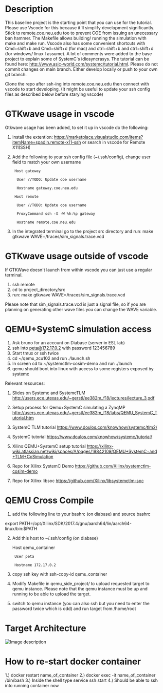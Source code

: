 # Description
This baseline project is the starting point that you can use for the tutorial. Please use Vscode for this because it'll simplify development significantly. Stick to remote.coe.neu.edu too to prevent COE from issuing an unecessary ban hammer. The Makefile allows building/ running the simulation with make and make run. Vscode also has some convenient shortcuts with Cmd+shift+b and Cmd+shift+d (for mac) and ctrl+shift+b and ctrl+shift+d (for windows/ linux I assume). A lot of comments were added to the base project to explain some of SystemC's idiosyncrasys. The tutorial can be found here: http://www.asic-world.com/systemc/tutorial.html. 
Please do not commit changes on main branch. Either develop locally or push to your own git branch. 

Clone the repo after ssh-ing into remote.coe.neu.edu then connect with vscode to start developing.
(It might be useful to update your ssh config files as described below before starying vscode)

# GTKwave usage in vscode
Gtkwave usage has been added, to set it up in vscode do the following:

1) Install the extention:
   https://marketplace.visualstudio.com/items?itemName=spadin.remote-x11-ssh or
   search in vscode for Remote X11(SSH)

2) Add the following to your ssh config file (~/.ssh/config), change user field
   to match your own username

        Host gateway

         User //TODO: Update coe username

         Hostname gateway.coe.neu.edu

        Host remote

         User //TODO: Update coe username

         ProxyCommand ssh -X -W %h:%p gateway

         Hostname remote.coe.neu.edu

3) In the integrated terminal go to the project src directory and run:
make gtkwave WAVE=/traces/sim_signals.trace.vcd

# GTKwave usage outside of vscode
If GTKWave doesn't launch from within vscode you can just use a regular terminal.
1) ssh remote
2) cd to project_directory/src
3) run: make gtkwave WAVE=/traces/sim_signals.trace.vcd

Please note that sim_signals.trace.vcd is just a signal file, so if you are
planning on generating other wave files you can change the WAVE variable. 

# QEMU+SystemC simulation access
1) Ask bruno for an account on Diabase (server in ESL lab)
2) ssh into peta@172.17.0.2 with password 123456789
3) Start tmux or ssh twice
4) cd ~/qemu_zcu102 and run ./launch.sh
5) In screen cd to ~/systemctlm-cosim-demo and run ./launch
6) qemu should boot into linux with access to some registers exposed by systemc

Relevant resources:
1) Slides on Systemc and SystemcTLM 
http://users.ece.utexas.edu/~gerstl/ee382m_f18/lectures/lecture_3.pdf

2) Setup process for Qemu+SystemC simulating a ZynqMP http://users.ece.utexas.edu/~gerstl/ee382m_f18/labs/QEMU_SystemC_Tutorial.htm

3) SystemC TLM tutorial 
https://www.doulos.com/knowhow/systemc/tlm2/

4) SystemC tutorial 
https://www.doulos.com/knowhow/systemc/tutorial/ 

5) Xilinx QEMU+SystemC setup tutorial 
https://xilinx-wiki.atlassian.net/wiki/spaces/A/pages/18842109/QEMU+SystemC+and+TLM+CoSimulation

6) Repo for Xilinx SystemC Demo 
https://github.com/Xilinx/systemctlm-cosim-demo

7) Repo for Xilinx libsoc 
https://github.com/Xilinx/libsystemctlm-soc

# QEMU Cross Compile

1) add the following line to your bashrc (on diabase) and source bashrc

export PATH=/opt/Xilinx/SDK/2017.4/gnu/aarch64/lin/aarch64-linux/bin:$PATH

2) Add this host to ~/.ssh/config (on diabase)

	Host qemu_container

		User peta

		Hostname 172.17.0.2
   
3) copy ssh key with ssh-copy-id qemu_container 

4) Modify Makefile in qemu_side_project/ to upload requested target to qemu instance. Please note that the qemu instance must be up and running to be able to upload the target.

5) switch to qemu instance (you can also ssh but you need to enter the password twice which is odd) and run target from /home/root

# Target Architecture
![Image description](https://i.ibb.co/9Hy3fTs/Project-Design.png)

# How to re-start docker container 
1.) docker restart name_of_container 
2.) docker exec -it name_of_container /bin/bash
3.) Inside the shell type service ssh start
4.) Should be able to ssh into running container now 
